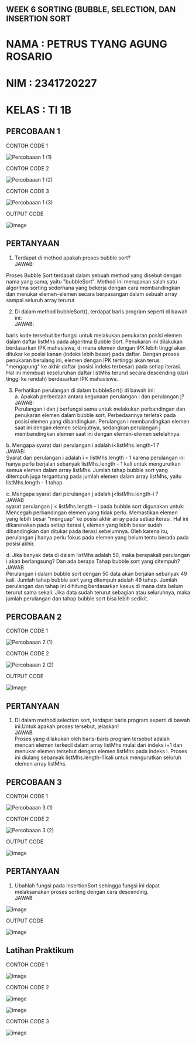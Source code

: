 ## WEEK 6 SORTING (BUBBLE, SELECTION, DAN INSERTION SORT

# NAMA : PETRUS TYANG AGUNG ROSARIO
# NIM : 2341720227
# KELAS : TI 1B

## PERCOBAAN 1
CONTOH CODE 1<br>

![Percobaaan 1 (1)](https://github.com/petrusthelastking/Algoritma-dan-Struktur-data/assets/143620112/a1de29da-4bc0-43d7-97e1-151a7e29563b)


CONTOH CODE 2<br>

![Percobaaan 1 (2)](https://github.com/petrusthelastking/Algoritma-dan-Struktur-data/assets/143620112/30490b84-f956-4d02-b547-04fa1fdb7b9b)


CONTOH CODE 3<br>

![Percobaaan 1 (3)](https://github.com/petrusthelastking/Algoritma-dan-Struktur-data/assets/143620112/f1aa716f-94c2-40fb-be9b-dace5257530e)


OUTPUT CODE<br>

![image](https://github.com/petrusthelastking/Algoritma-dan-Struktur-data/assets/143620112/d4c209e1-3229-4371-9381-7e3d3103b247)


## PERTANYAAN 

1. Terdapat di method apakah proses bubble sort?<br>
JAWAB:<br>

Proses Bubble Sort terdapat dalam sebuah method yang disebut dengan nama yang sama, yaitu "bubbleSort". Method ini merupakan salah satu algoritma sorting sederhana yang bekerja dengan cara membandingkan dan menukar elemen-elemen secara berpasangan dalam sebuah array sampai seluruh array terurut.<br>


2. Di dalam method bubbleSort(), terdapat baris program seperti di bawah ini:<br>
JAWAB:<br>

 baris kode tersebut berfungsi untuk melakukan penukaran posisi elemen dalam daftar listMhs pada algoritma Bubble Sort. Penukaran ini dilakukan berdasarkan IPK mahasiswa, di mana elemen dengan IPK lebih tinggi akan ditukar ke posisi kanan (indeks lebih besar) pada daftar.
Dengan proses penukaran berulang ini, elemen dengan IPK tertinggi akan terus "mengapung" ke akhir daftar (posisi indeks terbesar) pada setiap iterasi. Hal ini membuat keseluruhan daftar listMhs terurut secara descending (dari tinggi ke rendah) berdasarkan IPK mahasiswa.<br>


3. Perhatikan perulangan di dalam bubbleSort() di bawah ini:<br>
a. Apakah perbedaan antara kegunaan perulangan i dan perulangan j?<br>
JAWAB:<br>
Perulangan i dan j berfungsi sama untuk melakukan perbandingan dan penukaran elemen dalam bubble sort. Perbedaannya terletak pada posisi elemen yang dibandingkan. Perulangan i membandingkan elemen saat ini dengan elemen selanjutnya, sedangkan perulangan j membandingkan elemen saat ini dengan elemen-elemen setelahnya.

b. Mengapa syarat dari perulangan i adalah i<listMhs.length-1 ?<br>
JAWAB:<br>
Syarat dari perulangan i adalah i < listMhs.length - 1 karena perulangan ini hanya perlu berjalan sebanyak listMhs.length - 1 kali untuk mengurutkan semua elemen dalam array listMhs. Jumlah tahap bubble sort yang ditempuh juga tergantung pada jumlah elemen dalam array listMhs, yaitu listMhs.length - 1 tahap.

c. Mengapa syarat dari perulangan j adalah j<listMhs.length-i ?<br>
JAWAB<br>
syarat perulangan j < listMhs.length - i pada bubble sort digunakan untuk:
Mencegah perbandingan elemen yang tidak perlu.
Memastikan elemen yang lebih besar "menguap" ke posisi akhir array pada setiap iterasi.
Hal ini dikarenakan pada setiap iterasi i, elemen yang lebih besar sudah dibandingkan dan ditukar pada iterasi sebelumnya. Oleh karena itu, perulangan j hanya perlu fokus pada elemen yang belum tentu berada pada posisi akhir.

d. Jika banyak data di dalam listMhs adalah 50, maka berapakali perulangan i akan
berlangsung? Dan ada berapa Tahap bubble sort yang ditempuh?<br>
JAWAB<br>
Perulangan i dalam bubble sort dengan 50 data akan berjalan sebanyak 49 kali.
Jumlah tahap bubble sort yang ditempuh adalah 49 tahap.
Jumlah perulangan dan tahap ini dihitung berdasarkan kasus di mana data belum terurut sama sekali.
Jika data sudah terurut sebagian atau seluruhnya, maka jumlah perulangan dan tahap bubble sort bisa lebih sedikit.


## PERCOBAAN 2

CONTOH CODE 1<br>

![Percobaaan 2 (1)](https://github.com/petrusthelastking/Algoritma-dan-Struktur-data/assets/143620112/067bddca-456f-4255-b6b6-18d6b27c4e3d)


CONTOH CODE 2<br>


![Percobaaan 2 (2)](https://github.com/petrusthelastking/Algoritma-dan-Struktur-data/assets/143620112/f229997d-9acd-4a70-825f-d035f2cc95e6)


OUTPUT CODE<br>


![image](https://github.com/petrusthelastking/Algoritma-dan-Struktur-data/assets/143620112/ac1614ff-08e6-4b2e-8664-d4154e914333)



## PERTANYAAN 

1. Di dalam method selection sort, terdapat baris program seperti di bawah ini:Untuk apakah proses tersebut, jelaskan!<br>
JAWAB<br>
Proses yang dilakukan oleh baris-baris program tersebut adalah mencari elemen terkecil dalam array listMhs mulai dari indeks i+1 dan menukar elemen tersebut dengan elemen listMhs pada indeks i. Proses ini diulang sebanyak listMhs.length-1 kali untuk mengurutkan seluruh elemen array listMhs.




## PERCOBAAN 3

CONTOH CODE 1<br>


![Percobaaan 3 (1)](https://github.com/petrusthelastking/Algoritma-dan-Struktur-data/assets/143620112/4a96416d-5d57-4773-87c3-ffd5b6e77aac)


CONTOH CODE 2<br>


![Percobaaan 3 (2)](https://github.com/petrusthelastking/Algoritma-dan-Struktur-data/assets/143620112/a7181fd5-7a21-42f2-9d01-a933cc877c88)


OUTPUT CODE<br>


![image](https://github.com/petrusthelastking/Algoritma-dan-Struktur-data/assets/143620112/295814e2-e75d-43fa-aed6-826e0d8e2d38)



## PERTANYAAN


1. Ubahlah fungsi pada InsertionSort sehingga fungsi ini dapat melaksanakan proses sorting
dengan cara descending.<br>
JAWAB<br>


![image](https://github.com/petrusthelastking/Algoritma-dan-Struktur-data/assets/143620112/5c1fb71d-4c27-4713-b526-15b0fe2dcf5e)


OUTPUT CODE<br>


![image](https://github.com/petrusthelastking/Algoritma-dan-Struktur-data/assets/143620112/25bc8106-4a6b-409c-9c83-4de5656228be)




## Latihan Praktikum


CONTOH CODE 1<br>


![image](https://github.com/petrusthelastking/Algoritma-dan-Struktur-data/assets/143620112/fe8ff897-7892-4d62-8204-86eba5ad214d)



CONTOH CODE 2<br>


![image](https://github.com/petrusthelastking/Algoritma-dan-Struktur-data/assets/143620112/107e1669-9ef5-4c3b-a85a-1a3fde8f3154)


![image](https://github.com/petrusthelastking/Algoritma-dan-Struktur-data/assets/143620112/c2d5bc88-b029-4d04-85b6-4efaaa163ebf)



CONTOH CODE 3<br>


![image](https://github.com/petrusthelastking/Algoritma-dan-Struktur-data/assets/143620112/7777ad73-a76f-4b94-8137-da856458f272)
